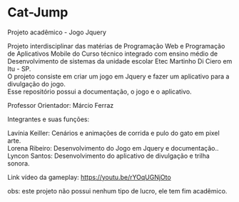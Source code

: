 # Cat-Jump
Projeto acadêmico - Jogo Jquery <br>

Projeto interdisciplinar das matérias de Programação Web e Programação de Aplicativos Mobile do  Curso técnico integrado com ensino médio de Desenvolvimento de sistemas da unidade escolar Etec Martinho Di Ciero em Itu - SP. <br>
O projeto consiste em criar um jogo em Jquery e fazer um aplicativo para a divulgação do jogo.<br>
Esse repositório possui a documentação, o jogo e o aplicativo.<br>

Professor Orientador: Márcio Ferraz<br>

Integrantes e suas funções:<br>

Lavínia Keiller: Cenários e animações de corrida e pulo do gato em pixel arte.<br>
Lorena Ribeiro: Desenvolvimento do Jogo em Jquery e documentação..<br>
Lyncon Santos: Desenvolvimento do aplicativo de divulgação e trilha sonora.<br>

Link vídeo da gameplay: https://youtu.be/rYOqUGNjOto <br>

obs: este projeto não possui nenhum tipo de lucro, ele tem fim acadêmico.
